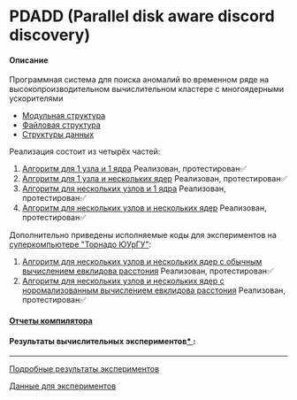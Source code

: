 # PDADD (Parallel disk aware discord discovery)

#### Описание
Программная система для поиска аномалий во временном ряде на высокопроизводительном вычислительном кластере с многоядерными ускорителями<br>
- [Модульная структура](/docs/images/modules.jpg)
- [Файловая структура](/docs/images/files.jpg)
- [Структуры данных](/docs/images/data.jpg)

Реализация состоит из четырёх частей:
1. [Алгоритм для 1 узла и 1 ядра](/PDADD-linear) Реализован, протестирован✅<br>
2. [Алгоритм для 1 узла и нескольких ядер](/PDADD-omp) Реализован, протестирован✅<br>
3. [Алгоритм для нескольких узлов и 1 ядра](/PDADD-mpi) Реализован, протестирован✅<br>
4. [Алгоритм для нескольких узлов и нескольких ядер](/PDADD-mpi+omp) Реализован, протестирован✅<br>

Дополнительно приведены исполняемые коды для экспериментов на [суперкомпьютере "Торнадо ЮУрГУ"](https://supercomputer.susu.ru/computers/tornado/):
1. [Алгоритм для нескольких узлов и нескольких ядер с обычным вычислением евклидова расстония](/PDADD-tornado) Реализован, протестирован✅<br>
2. [Алгоритм для нескольких узлов и нескольких ядер с норомализованным вычислением евклидова расстония](/PDADD-tornado-ED_norm) Реализован, протестирован✅<br>


#### [Отчеты компилятора](https://github.com/AlexandrGrents/PDADD/tree/master/icc%20compiler%20report)

#### Результаты вычислительных экспериментов[* ](https://drive.google.com/open?id=1CLbsUrWlWkHpnRlcNeRbI6efHVsMuUj1):

<hr>


[Подробные результаты экспериментов](https://docs.google.com/spreadsheets/d/1dJWZMRllznElxyI6ZTrmGiSUGYtYVOTOYgcRfZT-ucE/edit#gid=1566595512)

[Данные для экспериментов](https://yadi.sk/d/qCgEygEKZ74qhA)
